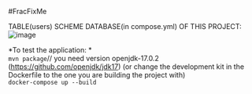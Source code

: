 #FracFixMe



TABLE(users) SCHEME DATABASE(in compose.yml) OF THIS PROJECT: \
![image](https://github.com/ArslanIbragimov/FracFixMe/assets/117119270/1f2c2215-4a1a-4144-85b2-ff4816393c5c)


*To test the application: *\
`` mvn package ``// you need version openjdk-17.0.2 (https://github.com/openjdk/jdk17) (or change the development kit in the Dockerfile to the one you are building the project with) \
`` docker-compose up --build ``

